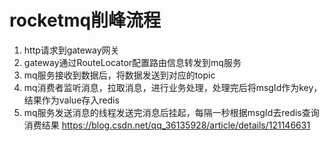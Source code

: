 



# rocketmq削峰流程
1. http请求到gateway网关
2. gateway通过RouteLocator配置路由信息转发到mq服务
3. mq服务接收到数据后，将数据发送到对应的topic
4. mq消费者监听消息，拉取消息，进行业务处理，处理完后将msgId作为key，结果作为value存入redis
5. mq服务发送消息的线程发送完消息后挂起，每隔一秒根据msgId去redis查询消费结果
https://blog.csdn.net/qq_36135928/article/details/121146631